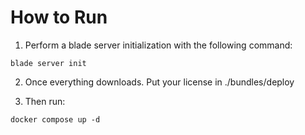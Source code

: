 # How to Run

1. Perform a blade server initialization with the following command:

```blade server init```

2. Once everything downloads. Put your license in ./bundles/deploy

3. Then run:

```docker compose up -d```
